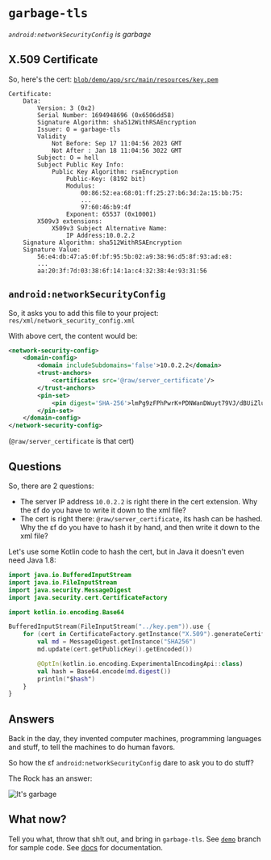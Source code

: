 <!--
==--==--==--==--==--==--==--==--==--==--==--==--==--==--==--==--

garbage-tls

Copyright (C) 2023  Anonymous



This program is free software: you can redistribute it and/or modify
it under the terms of the GNU Lesser General Public License as published by
the Free Software Foundation, either version 3 of the License, or
(at your option) any later version.

This program is distributed in the hope that it will be useful,
but WITHOUT ANY WARRANTY; without even the implied warranty of
MERCHANTABILITY or FITNESS FOR A PARTICULAR PURPOSE.  See the
GNU Lesser General Public License for more details.

You should have received a copy of the GNU Lesser General Public License
along with this program.  If not, see <https://www.gnu.org/licenses/>.

::--::--::--::--::--::--::--::--::--::--::--::--::--::--::--::--
-->

# `garbage-tls`

_`android:networkSecurityConfig` is garbage_

## X.509 Certificate

So, here's the cert: [`blob/demo/app/src/main/resources/key.pem`][cert-url]

```code
Certificate:
    Data:
        Version: 3 (0x2)
        Serial Number: 1694948696 (0x6506dd58)
        Signature Algorithm: sha512WithRSAEncryption
        Issuer: O = garbage-tls
        Validity
            Not Before: Sep 17 11:04:56 2023 GMT
            Not After : Jan 18 11:04:56 3022 GMT
        Subject: O = hell
        Subject Public Key Info:
            Public Key Algorithm: rsaEncryption
                Public-Key: (8192 bit)
                Modulus:
                    00:86:52:ea:68:01:ff:25:27:b6:3d:2a:15:bb:75:
                    ...
                    97:60:46:b9:4f
                Exponent: 65537 (0x10001)
        X509v3 extensions:
            X509v3 Subject Alternative Name:
                IP Address:10.0.2.2
    Signature Algorithm: sha512WithRSAEncryption
    Signature Value:
        56:e4:db:47:a5:0f:bf:95:5b:02:a9:38:96:d5:8f:93:ad:e8:
        ...
        aa:20:3f:7d:03:38:6f:14:1a:c4:32:38:4e:93:31:56
```

## `android:networkSecurityConfig`

So, it asks you to add this file to your project: `res/xml/network_security_config.xml`

With above cert, the content would be:

```xml
<network-security-config>
    <domain-config>
        <domain includeSubdomains='false'>10.0.2.2</domain>
        <trust-anchors>
            <certificates src='@raw/server_certificate'/>
        </trust-anchors>
        <pin-set>
            <pin digest='SHA-256'>lmPg9zFPhPwrK+PDNWanDWuyt79VJ/dBUiZlurjcyHc=</pin>
        </pin-set>
    </domain-config>
</network-security-config>
```

(`@raw/server_certificate` is that cert)

## Questions

So, there are 2 questions:

-   The server IP address `10.0.2.2` is right there in the cert extension.  Why the ɛf do you have to write it down to the xml file?
-   The cert is right there: `@raw/server_certificate`, its hash can be hashed.  Why the ɛf do you have to hash it by hand, and then write it down to the xml file?

Let's use some Kotlin code to hash the cert, but in Java it doesn't even need Java 1.8:

```kotlin
import java.io.BufferedInputStream
import java.io.FileInputStream
import java.security.MessageDigest
import java.security.cert.CertificateFactory

import kotlin.io.encoding.Base64

BufferedInputStream(FileInputStream("../key.pem")).use {
    for (cert in CertificateFactory.getInstance("X.509").generateCertificates(it)) {
        val md = MessageDigest.getInstance("SHA256")
        md.update(cert.getPublicKey().getEncoded())

        @OptIn(kotlin.io.encoding.ExperimentalEncodingApi::class)
        val hash = Base64.encode(md.digest())
        println("$hash")
    }
}
```

## Answers

Back in the day, they invented computer machines, programming languages and stuff, to tell the machines to do human favors.

So how the ɛf `android:networkSecurityConfig` dare to ask you to do stuff?

The Rock has an answer:

![It's garbage](../../raw/main/docs/images/its-garbage.png)

## What now?

Tell you what, throw that sh!t out, and bring in `garbage-tls`.  See [`demo`][demo-branch] branch for sample code.  See [docs](docs.md) for documentation.

[cert-url]: ../../blob/demo/app/src/main/resources/key.pem
[demo-branch]: ../../tree/demo
[wiki]: ../../wiki
